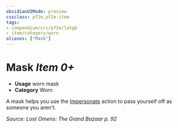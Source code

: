 ```yaml
---
obsidianUIMode: preview
cssclass: pf2e,pf2e-item
tags:
- compendium/src/pf2e/lotgb
- item/category/worn
aliases: ["Mask"]
---
```

# Mask *Item 0+*  

- **Usage** worn mask
- **Category** Worn

A mask helps you use the [Impersonate](../../../rules/actions/impersonate.md) action to pass yourself off as someone you aren't.

*Source: Lost Omens: The Grand Bazaar p. 92*